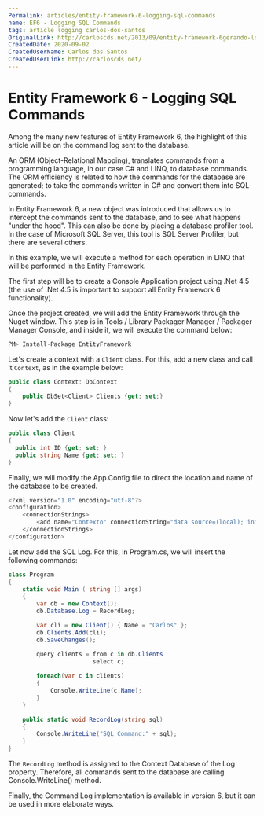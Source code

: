 ```yaml
---
Permalink: articles/entity-framework-6-logging-sql-commands
name: EF6 - Logging SQL Commands
tags: article logging carlos-dos-santos 
OriginalLink: http://carloscds.net/2013/09/entity-framework-6gerando-log-dos-comandos-sql/
CreatedDate: 2020-09-02
CreatedUserName: Carlos dos Santos
CreatedUserLink: http://carloscds.net/
---
```


# Entity Framework 6 - Logging SQL Commands

Among the many new features of Entity Framework 6, the highlight of this article will be on the command log sent to the database.

An ORM (Object-Relational Mapping), translates commands from a programming language, in our case C# and LINQ, to database commands. The ORM efficiency is related to how the commands for the database are generated; to take the commands written in C# and convert them into SQL commands.

In Entity Framework 6, a new object was introduced that allows us to intercept the commands sent to the database, and to see what happens "under the hood". This can also be done by placing a database profiler tool. In the case of Microsoft SQL Server, this tool is SQL Server Profiler, but there are several others.

In this example, we will execute a method for each operation in LINQ that will be performed in the Entity Framework.

The first step will be to create a Console Application project using .Net 4.5 (the use of .Net 4.5 is important to support all Entity Framework 6 functionality).

Once the project created, we will add the Entity Framework through the Nuget window. This step is in Tools / Library Packager Manager / Packager Manager Console, and inside it, we will execute the command below:

```csharp
PM> Install-Package EntityFramework
```

Let's create a context with a `Client` class. For this, add a new class and call it `Context`, as in the example below:

```csharp
public class Context: DbContext
{
    public DbSet<Client> Clients {get; set;} 
}
```

Now let's add the `Client` class:

```csharp
public class Client
{
  public int ID {get; set; }
  public string Name {get; set; }
}
```

Finally, we will modify the App.Config file to direct the location and name of the database to be created.

```csharp
<?xml version="1.0" encoding="utf-8"?>
<configuration>
	<connectionStrings>
		<add name="Contexto" connectionString="data source=(local); initial catalog=EFLog; integrated security=true;" providerName="System.Data.SqlClient"/>
	</connectionStrings>
</configuration>
```

Let now add the SQL Log. For this, in Program.cs, we will insert the following commands:

``` csharp
class Program
{
    static void Main ( string [] args)
    {
        var db = new Context();
        db.Database.Log = RecordLog;

        var cli = new Client() { Name = "Carlos" };
        db.Clients.Add(cli);
        db.SaveChanges();

        query clients = from c in db.Clients
						select c;
                     
        foreach(var c in clients)
        {
            Console.WriteLine(c.Name);
        }
    }

    public static void RecordLog(string sql)
    {
        Console.WriteLine("SQL Command:" + sql);
    }
}
```

The `RecordLog` method is assigned to the Context Database of the Log property. Therefore, all commands sent to the database are calling Console.WriteLine() method.

Finally, the Command Log implementation is available in version 6, but it can be used in more elaborate ways.